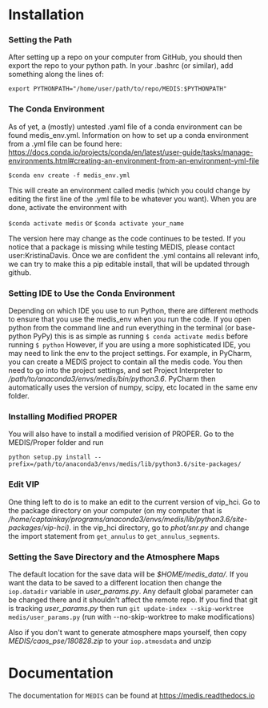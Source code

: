 # Installation
### Setting the Path
After setting up a repo on your computer from GitHub, you should then export the repo to your python path. In your .bashrc (or similar), add something along the lines of:

```
export PYTHONPATH="/home/user/path/to/repo/MEDIS:$PYTHONPATH"
```

### The Conda Environment
As of yet, a (mostly) untested .yaml file of a conda environment can be found medis_env.yml. Information on how to set up a conda environment from a .yml file can be found here: https://docs.conda.io/projects/conda/en/latest/user-guide/tasks/manage-environments.html#creating-an-environment-from-an-environment-yml-file

```
$conda env create -f medis_env.yml
```

This will create an environment called medis (which you could change by editing the first line of the .yml file to be whatever you want). When you are done, activate the environment with

`$conda activate medis`
or 
`$conda activate your_name`

The version here may change as the code continues to be tested. If you notice that a package is missing while testing MEDIS, please contact user:KristinaDavis. Once we are confident the .yml contains all relevant info, we can try to make this a pip editable install, that will be updated through github.

### Setting IDE to Use the Conda Environment
Depending on which IDE you use to run Python, there are different methods to ensure that you use the medis_env when you run the code. If you open python from the command line and run everything in the terminal (or base-python PyPy) this is as simple as running 
`$ conda activate medis`
before running 
`$ python`
However, if you are using a more sophisticated IDE, you may need to link the env to the project settings. For example, in PyCharm, you can create a MEDIS project to contain all the medis code. You then need to go into the project settings, and set Project Interpreter to */path/to/anaconda3/envs/medis/bin/python3.6*. PyCharm then automatically uses the version of numpy, scipy, etc located in the same env folder. 

### Installing Modified PROPER
You will also have to install a modified verision of PROPER. Go to the MEDIS/Proper folder and run

```
python setup.py install --prefix=/path/to/anaconda3/envs/medis/lib/python3.6/site-packages/
````

### Edit VIP
One thing left to do is to make an edit to the current version of vip_hci. Go to the package directory on your computer (on my computer that is */home/captainkay/programs/anaconda3/envs/medis/lib/python3.6/site-packages/vip-hci)*.
in the vip_hci directory, go to *phot/snr.py*
and change the import statement from `get_annulus` to `get_annulus_segments`.


### Setting the Save Directory and the Atmosphere Maps
The default location for the save data will be *$HOME/medis_data/*. If you want the data to be saved to a different location then change the `iop.datadir` variable in *user_params.py*. Any default global parameter can be changed there and it shouldn't affect the remote repo. If you find that git is tracking *user_params.py* then run `git update-index --skip-worktree medis/user_params.py` (run with --no-skip-worktree to make modifications)

Also if you don't want to generate atmosphere maps yourself, then copy *MEDIS/caos_pse/180828.zip* to your `iop.atmosdata` and unzip

# Documentation
The documentation for `MEDIS` can be found at https://medis.readthedocs.io
